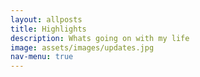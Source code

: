 ```yaml
---
layout: allposts
title: Highlights
description: Whats going on with my life
image: assets/images/updates.jpg
nav-menu: true
---
```


